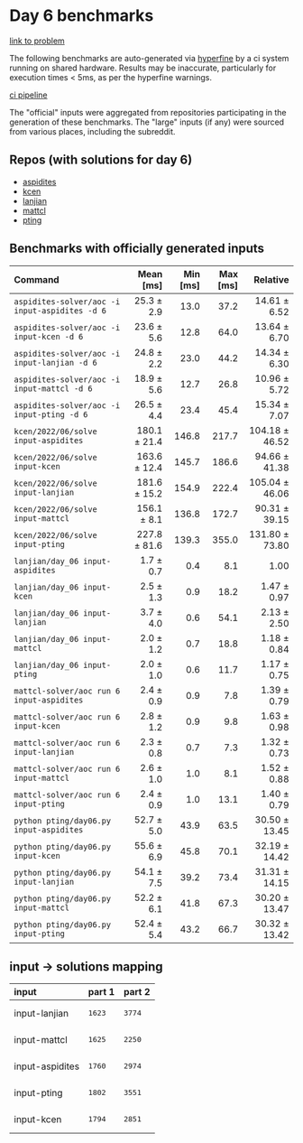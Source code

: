 # Day 6 benchmarks

[link to problem](http://adventofcode.com/2022/day/6)

The following benchmarks are auto-generated via [hyperfine](https://github.com/sharkdp/hyperfine) by a ci system running on shared hardware. Results may be inaccurate, particularly for execution times < 5ms, as per the hyperfine warnings.

[ci pipeline](http://ci.papercode.net:8080/teams/aoc2022/pipelines/aoc-compare-2022)

The "official" inputs were aggregated from repositories participating in the generation of these benchmarks. The "large" inputs (if any) were sourced from various places, including the subreddit.

## Repos (with solutions for day 6)


- [aspidites](https://github.com/aspidites/aoc2022)
- [kcen](https://github.com/kcen/AdventOfCode)
- [lanjian](https://github.com/LanJian/aoc-2022)
- [mattcl](https://github.com/mattcl/aoc2022)
- [pting](https://github.com/pting/aoc2022)

## Benchmarks with officially generated inputs
| Command | Mean [ms] | Min [ms] | Max [ms] | Relative |
|:---|---:|---:|---:|---:|
| `aspidites-solver/aoc -i input-aspidites -d 6` | 25.3 ± 2.9 | 13.0 | 37.2 | 14.61 ± 6.52 |
| `aspidites-solver/aoc -i input-kcen -d 6` | 23.6 ± 5.6 | 12.8 | 64.0 | 13.64 ± 6.70 |
| `aspidites-solver/aoc -i input-lanjian -d 6` | 24.8 ± 2.2 | 23.0 | 44.2 | 14.34 ± 6.30 |
| `aspidites-solver/aoc -i input-mattcl -d 6` | 18.9 ± 5.6 | 12.7 | 26.8 | 10.96 ± 5.72 |
| `aspidites-solver/aoc -i input-pting -d 6` | 26.5 ± 4.4 | 23.4 | 45.4 | 15.34 ± 7.07 |
| `kcen/2022/06/solve input-aspidites` | 180.1 ± 21.4 | 146.8 | 217.7 | 104.18 ± 46.52 |
| `kcen/2022/06/solve input-kcen` | 163.6 ± 12.4 | 145.7 | 186.6 | 94.66 ± 41.38 |
| `kcen/2022/06/solve input-lanjian` | 181.6 ± 15.2 | 154.9 | 222.4 | 105.04 ± 46.06 |
| `kcen/2022/06/solve input-mattcl` | 156.1 ± 8.1 | 136.8 | 172.7 | 90.31 ± 39.15 |
| `kcen/2022/06/solve input-pting` | 227.8 ± 81.6 | 139.3 | 355.0 | 131.80 ± 73.80 |
| `lanjian/day_06 input-aspidites` | 1.7 ± 0.7 | 0.4 | 8.1 | 1.00 |
| `lanjian/day_06 input-kcen` | 2.5 ± 1.3 | 0.9 | 18.2 | 1.47 ± 0.97 |
| `lanjian/day_06 input-lanjian` | 3.7 ± 4.0 | 0.6 | 54.1 | 2.13 ± 2.50 |
| `lanjian/day_06 input-mattcl` | 2.0 ± 1.2 | 0.7 | 18.8 | 1.18 ± 0.84 |
| `lanjian/day_06 input-pting` | 2.0 ± 1.0 | 0.6 | 11.7 | 1.17 ± 0.75 |
| `mattcl-solver/aoc run 6 input-aspidites` | 2.4 ± 0.9 | 0.9 | 7.8 | 1.39 ± 0.79 |
| `mattcl-solver/aoc run 6 input-kcen` | 2.8 ± 1.2 | 0.9 | 9.8 | 1.63 ± 0.98 |
| `mattcl-solver/aoc run 6 input-lanjian` | 2.3 ± 0.8 | 0.7 | 7.3 | 1.32 ± 0.73 |
| `mattcl-solver/aoc run 6 input-mattcl` | 2.6 ± 1.0 | 1.0 | 8.1 | 1.52 ± 0.88 |
| `mattcl-solver/aoc run 6 input-pting` | 2.4 ± 0.9 | 1.0 | 13.1 | 1.40 ± 0.79 |
| `python pting/day06.py input-aspidites` | 52.7 ± 5.0 | 43.9 | 63.5 | 30.50 ± 13.45 |
| `python pting/day06.py input-kcen` | 55.6 ± 6.9 | 45.8 | 70.1 | 32.19 ± 14.42 |
| `python pting/day06.py input-lanjian` | 54.1 ± 7.5 | 39.2 | 73.4 | 31.31 ± 14.15 |
| `python pting/day06.py input-mattcl` | 52.2 ± 6.1 | 41.8 | 67.3 | 30.20 ± 13.47 |
| `python pting/day06.py input-pting` | 52.4 ± 5.4 | 43.2 | 66.7 | 30.32 ± 13.42 |

## input -> solutions mapping
|input|part 1|part 2|
|:---|:---|:---|
|input-lanjian|<pre>1623</pre>|<pre>3774</pre>|
|input-mattcl|<pre>1625</pre>|<pre>2250</pre>|
|input-aspidites|<pre>1760</pre>|<pre>2974</pre>|
|input-pting|<pre>1802</pre>|<pre>3551</pre>|
|input-kcen|<pre>1794</pre>|<pre>2851</pre>|
